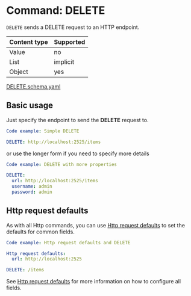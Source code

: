 # Command: DELETE

`DELETE` sends a DELETE request to an HTTP endpoint.

| Content type | Supported |
|--------------|-----------|
| Value        | no        |
| List         | implicit  |
| Object       | yes       |

[DELETE.schema.yaml](schema/DELETE.schema.yaml)

## Basic usage

Just specify the endpoint to send the **DELETE** request to.

```yaml instacli
Code example: Simple DELETE

DELETE: http://localhost:2525/items
```

or use the longer form if you need to specify more details

```yaml instacli
Code example: DELETE with more properties

DELETE:
  url: http://localhost:2525/items
  username: admin
  password: admin
```

## Http request defaults

As with all Http commands, you can use [Http request defaults](Http%20request%20defaults.md) to set the defaults for
common fields.

```yaml instacli
Code example: Http request defaults and DELETE

Http request defaults:
  url: http://localhost:2525

DELETE: /items
```

See [Http request defaults](Http%20request%20defaults.md) for more information on how to configure all fields.
